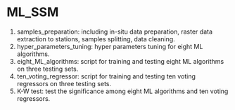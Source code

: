 # ML_SSM
1) samples_preparation: including in-situ data preparation, raster data extraction to stations, samples splitting, data cleaning.
2) hyper_parameters_tuning: hyper parameters tuning for eight ML algorithms.
3) eight_ML_algorithms: script for training and testing eight ML algorithms on three testing sets.
4) ten_voting_regressor: script for training and testing ten voting regressors on three testing sets.
5) K-W test: test the significance among eight ML algorithms and ten voting regressors.


